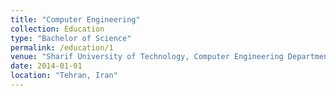 ```yaml
---
title: "Computer Engineering"
collection: Education
type: "Bachelor of Science"
permalink: /education/1
venue: "Sharif University of Technology, Computer Engineering Department"
date: 2014-01-01
location: "Tehran, Iran"
---
```


<!-- This is a description of a teaching experience. You can use markdown like any other post. -->

<!-- Heading 1
======

Heading 2
======

Heading 3
====== -->